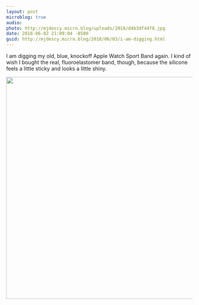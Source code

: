 ```yaml
---
layout: post
microblog: true
audio: 
photo: http://mjdescy.micro.blog/uploads/2018/d4b3df44f8.jpg
date: 2018-06-02 21:09:04 -0500
guid: http://mjdescy.micro.blog/2018/06/03/i-am-digging.html
---
```

I am digging my old, blue, knockoff Apple Watch Sport Band again. I kind of wish I bought the real, fluoroelastomer band, though, because the silicone feels a little sticky and looks a little shiny. 

<img src="http://mjdescy.micro.blog/uploads/2018/d4b3df44f8.jpg" width="600" height="600" />
